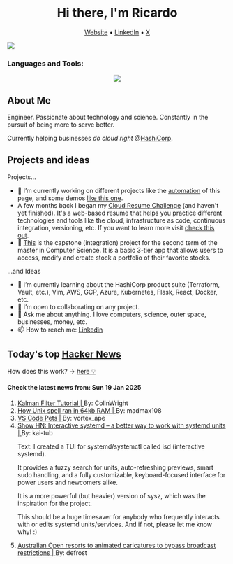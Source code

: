 
<!-- This is an HTML comment in your markdown file -->

<h1 align="center">Hi there, I'm Ricardo</h1>
<p align="center">
  <a href="ricardorompar.com">Website</a> •
  <a href="https://www.linkedin.com/in/ricardo-romero-paredes/">LinkedIn</a> •
  <a href="https://twitter.com/ricardorompar">X</a>
</p>
<img src="https://badges.pufler.dev/visits/{ricardorompar}/{ricardorompar}"/>

<h3 align="left">Languages and Tools:</h3>
<p align="center">
  <a href="https://skillicons.dev">
    <img src="https://skillicons.dev/icons?i=terraform,aws,gcp,azure,git,python,kubernetes,react,js,docker,ubuntu" />
  </a>
</p>

<h2>About Me</h2>
Engineer. Passionate about technology and science. Constantly in the pursuit of being more to serve better.

Currently helping businesses <i>do cloud right</i> @<a href="https://github.com/hashicorp">HashiCorp</a>.

<h2>Projects and ideas</h2>
Projects...
<ul>
  <li>🔭 I’m currently working on different projects like the <a href="https://github.com/ricardorompar/ricardorompar/blob/main/automate.py">automation</a> of this page, and some demos <a href="https://github.com/ricardorompar/boundary-ansible-demo">like this one</a>.
  </li>

  <li >A few months back I began my <a href="https://github.com/ricardorompar/cloudResumeChallenge">Cloud Resume Challenge</a> (and haven't yet finished). It's a web-based resume that helps you practice different technologies and tools like the cloud, infrastructure as code, continuous integration, versioning, etc. If you want to learn more visit <a href="https://cloudresumechallenge.dev/docs/the-challenge/aws/">check this out</a>.
  </li>

  <li>🔭 <a href="https://github.com/ricardorompar/capstoneT2">This</a> is the capstone (integration) project for the second term of the master in Computer Science. It is a basic 3-tier app that allows users to access, modify and create stock a portfolio of their favorite stocks.
  </li>
</ul>
...and Ideas
<ul>
  <li>🌱 I’m currently learning about the HashiCorp product suite (Terraform, Vault, etc.), Vim, AWS, GCP, Azure, Kubernetes, Flask, React, Docker, etc.
  </li>
  <li>👯 I’m open to collaborating on any project.</li>
  <li>💬 Ask me about anything. I love computers, science, outer space, businesses, money, etc.</li>
  <li>📫 How to reach me: <a href="https://www.linkedin.com/in/ricardo-romero-paredes/">Linkedin</a></li>
</ul>

<h2>Today's top <a href='https://news.ycombinator.com/'>Hacker News</a></h2>
How does this work? -> <a href='./AUTOMATIC.md'>here 💡</a>

<h4>Check the latest news from: Sun 19 Jan 2025</h4>
<ol>
<li>
    <a href=https://www.kalmanfilter.net/default.aspx>
        Kalman Filter Tutorial |
    </a>
    By: ColinWright
</li>

<li>
    <a href=https://blog.codingconfessions.com/p/how-unix-spell-ran-in-64kb-ram>
        How Unix spell ran in 64kb RAM |
    </a>
    By: madmax108
</li>

<li>
    <a href=https://github.com/tonybaloney/vscode-pets>
        VS Code Pets |
    </a>
    By: vortex_ape
</li>

<li>
    <a href=https://isd-project.github.io/isd/>
        Show HN: Interactive systemd – a better way to work with systemd units |
    </a>
    By: kai-tub
</li>

<p>
Text: I created a TUI for systemd&#x2F;systemctl called isd (interactive systemd).<p>It provides a fuzzy search for units, auto-refreshing previews, smart sudo handling, and a fully customizable, keyboard-focused interface for power users and newcomers alike.<p>It is a more powerful (but heavier) version of sysz, which was the inspiration for the project.<p>This should be a huge timesaver for anybody who frequently interacts with or edits systemd units&#x2F;services. And if not, please let me know why! :) </br>
</p>

<li>
    <a href=https://www.crikey.com.au/2025/01/16/australian-open-animated-cartoon-caricatures-broadcast-restrictions/>
        Australian Open resorts to animated caricatures to bypass broadcast restrictions |
    </a>
    By: defrost
</li>
</ol>